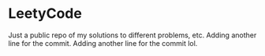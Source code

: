 # LeetyCode

Just a public repo of my solutions to different problems, etc.
Adding another line for the commit.
Adding another line for the commit lol.

